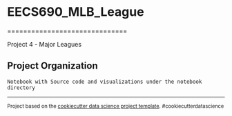 # EECS690_MLB_League
==============================

Project 4 - Major Leagues
 

Project Organization
------------

    
    Notebook with Source code and visualizations under the notebook directory
    
    
 
--------

<p><small>Project based on the <a target="_blank" href="https://drivendata.github.io/cookiecutter-data-science/">cookiecutter data science project template</a>. #cookiecutterdatascience</small></p>
